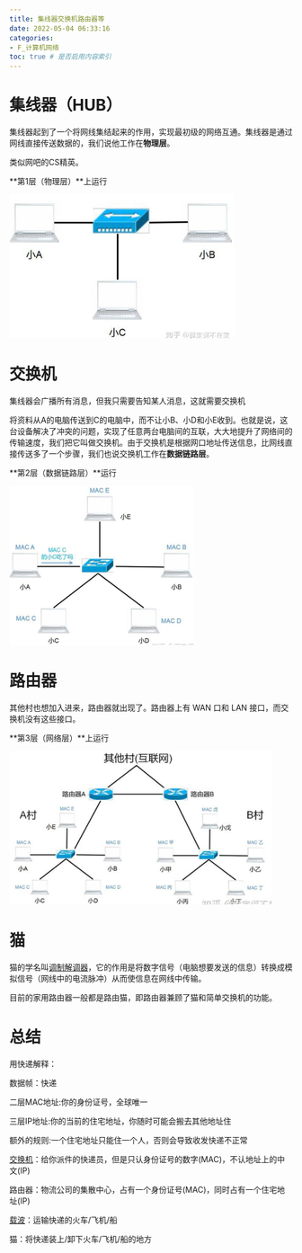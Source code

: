 ```yaml
---
title: 集线器交换机路由器等
date: 2022-05-04 06:33:16
categories:
- F_计算机网络
toc: true # 是否启用内容索引
---
```


# 集线器（HUB）

集线器起到了一个将网线集结起来的作用，实现最初级的网络互通。集线器是通过网线直接传送数据的，我们说他工作在**物理层**。

类似网吧的CS精英。

**第1层（物理层）**上运行

<img src="/img/image-20220504160952342.png" alt="image-20220504160952342" style="zoom:50%;" />

# 交换机

集线器会广播所有消息，但我只需要告知某人消息，这就需要交换机

将资料从A的电脑传送到C的电脑中，而不让小B、小D和小E收到。也就是说，这台设备解决了冲突的问题，实现了任意两台电脑间的互联，大大地提升了网络间的传输速度，我们把它叫做交换机。由于交换机是根据网口地址传送信息，比网线直接传送多了一个步骤，我们也说交换机工作在**数据链路层**。

**第2层（数据链路层）**运行

<img src="/img/image-20220504161205348.png" alt="image-20220504161205348" style="zoom:50%;" />

# 路由器

其他村也想加入进来，路由器就出现了。路由器上有 WAN 口和 LAN 接口，而交换机没有这些接口。

**第3层（网络层）**上运行

<img src="/img/image-20220504161317346.png" alt="image-20220504161317346" style="zoom:67%;" />

# 猫

猫的学名叫[调制解调器](https://www.zhihu.com/search?q=调制解调器&search_source=Entity&hybrid_search_source=Entity&hybrid_search_extra={"sourceType"%3A"answer"%2C"sourceId"%3A402261894})，它的作用是将数字信号（电脑想要发送的信息）转换成模拟信号（网线中的电流脉冲）从而使信息在网线中传输。

目前的家用路由器一般都是路由猫，即路由器兼顾了猫和简单交换机的功能。

# 总结

用快递解释：

数据帧：快递

二层MAC地址:你的身份证号，全球唯一

三层IP地址:你的当前的住宅地址，你随时可能会搬去其他地址住

额外的规则:一个住宅地址只能住一个人，否则会导致收发快递不正常

[交换机](https://www.zhihu.com/search?q=交换机&search_source=Entity&hybrid_search_source=Entity&hybrid_search_extra={"sourceType"%3A"answer"%2C"sourceId"%3A21177598})：给你派件的快递员，但是只认身份证号的数字(MAC)，不认地址上的中文(IP)

路由器：物流公司的集散中心，占有一个身份证号(MAC)，同时占有一个住宅地址(IP)

[载波](https://www.zhihu.com/search?q=载波&search_source=Entity&hybrid_search_source=Entity&hybrid_search_extra={"sourceType"%3A"answer"%2C"sourceId"%3A21177598})：运输快递的火车/飞机/船

猫：将快递装上/卸下火车/飞机/船的地方

